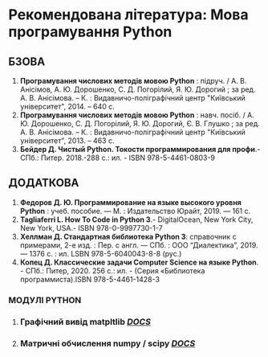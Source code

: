 # Рекомендована література:  Мова програмування Python

## БЗОВА
1. **Програмування числових методів мовою Python** : підруч. / А. В. Анісімов, А. Ю. Дорошенко, С. Д. Погорілий, Я. Ю. Дорогий ; за ред. А. В. Анісімова. – К. : Видавничо-поліграфічний центр "Київський університет", 2014. – 640 с.
1. **Програмування числових методів мовою Python** : навч. посіб. / А. Ю. Дорошенко, С. Д. Погорілий, Я. Ю. Дорогий, Є. В. Глушко ; за ред. А. В. Анісімова. – К. : Видавничо-поліграфічний центр "Київський університет", 2013. – 463 с.
1. **Бейдер Д. Чистый Python. Токости программирования для профи**.-СПб.: Питер. 2018.-288 с.: ил. - ISBN 978-5-4461-0803-9

## ДОДАТКОВА
1. **Федоров Д. Ю. Программирование на языке высокого уровня Python** : учеб. пособие.  — М. : Издательство Юрайт, 2019. — 161 с.  
1. **Tagliaferri L. How To Code in Python 3**.- DigitalOcean, New York City, New York, USA.- ISBN 978-0-9997730-1-7
1. **Хеллман Д. Стандартная библиотека Python 3**: справочник с примерами, 2-е изд. : Пер. с англ. — СПб. : ООО “Диалектика”, 2019. — 1376 с. : ил. LSBN 978-5-6040043-8-8 (рус.)
1. **Копец Д. Классические задачи Computer Science на языке Python**. - СПб.: Питер, 2020. 256 с.: ил. - (Серия «Библиотека программиста).ISBN 978-5-4461-1428-3

### МОДУЛІ PYTHON
1. ### Графічний вивід **matpltlib** [*DOCS*](https://matplotlib.org/)
1. ### Матричні обчислення **numpy / scipy** [*DOCS*](https://www.scipy.org/)
